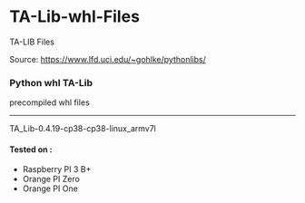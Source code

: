# TA-Lib-whl-Files
TA-LIB Files

Source:
https://www.lfd.uci.edu/~gohlke/pythonlibs/

### Python whl TA-Lib 

precompiled whl files

---

TA_Lib-0.4.19-cp38-cp38-linux_armv7l

#### Tested on :
- Raspberry PI 3 B+
- Orange PI Zero
- Orange PI One
